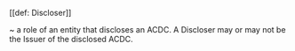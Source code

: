 [[def: Discloser]]

~ a role of an entity that discloses an ACDC. A Discloser may or may not be the Issuer of the disclosed ACDC.
